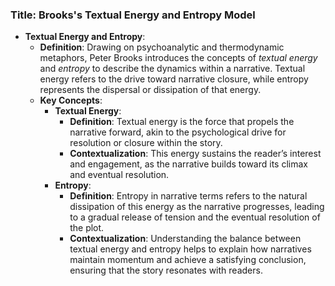 ### Title: **Brooks's Textual Energy and Entropy Model**
- **Textual Energy and Entropy**:
  - **Definition**: Drawing on psychoanalytic and thermodynamic metaphors, Peter Brooks introduces the concepts of *textual energy* and *entropy* to describe the dynamics within a narrative. Textual energy refers to the drive toward narrative closure, while entropy represents the dispersal or dissipation of that energy.
  - **Key Concepts**:
    - **Textual Energy**:
      - **Definition**: Textual energy is the force that propels the narrative forward, akin to the psychological drive for resolution or closure within the story.
      - **Contextualization**: This energy sustains the reader’s interest and engagement, as the narrative builds toward its climax and eventual resolution.
    - **Entropy**:
      - **Definition**: Entropy in narrative terms refers to the natural dissipation of this energy as the narrative progresses, leading to a gradual release of tension and the eventual resolution of the plot.
      - **Contextualization**: Understanding the balance between textual energy and entropy helps to explain how narratives maintain momentum and achieve a satisfying conclusion, ensuring that the story resonates with readers.